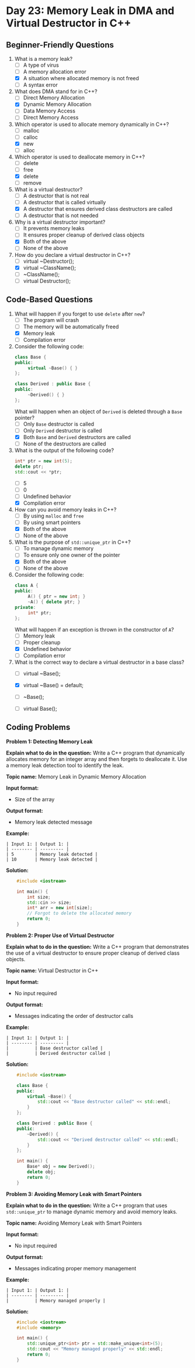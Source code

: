 # Day 23: Memory Leak in DMA and Virtual Destructor in C++

## Beginner-Friendly Questions

1. What is a memory leak?
    - [ ] A type of virus
    - [ ] A memory allocation error
    - [x] A situation where allocated memory is not freed
    - [ ] A syntax error

2. What does DMA stand for in C++?
    - [ ] Direct Memory Allocation
    - [x] Dynamic Memory Allocation
    - [ ] Data Memory Access
    - [ ] Direct Memory Access

3. Which operator is used to allocate memory dynamically in C++?
    - [ ] malloc
    - [ ] calloc
    - [x] new
    - [ ] alloc

4. Which operator is used to deallocate memory in C++?
    - [ ] delete
    - [ ] free
    - [x] delete
    - [ ] remove

5. What is a virtual destructor?
    - [ ] A destructor that is not real
    - [ ] A destructor that is called virtually
    - [x] A destructor that ensures derived class destructors are called
    - [ ] A destructor that is not needed

6. Why is a virtual destructor important?
    - [ ] It prevents memory leaks
    - [ ] It ensures proper cleanup of derived class objects
    - [x] Both of the above
    - [ ] None of the above

7. How do you declare a virtual destructor in C++?
    - [ ] virtual ~Destructor();
    - [x] virtual ~ClassName();
    - [ ] ~ClassName();
    - [ ] virtual Destructor();

## Code-Based Questions

1. What will happen if you forget to use `delete` after `new`?
    - [ ] The program will crash
    - [ ] The memory will be automatically freed
    - [x] Memory leak
    - [ ] Compilation error

2. Consider the following code:
    ```cpp
    class Base {
    public:
         virtual ~Base() { }
    };

    class Derived : public Base {
    public:
         ~Derived() { }
    };
    ```
    What will happen when an object of `Derived` is deleted through a `Base` pointer?
    - [ ] Only `Base` destructor is called
    - [ ] Only `Derived` destructor is called
    - [x] Both `Base` and `Derived` destructors are called
    - [ ] None of the destructors are called

3. What is the output of the following code?
    ```cpp
    int* ptr = new int(5);
    delete ptr;
    std::cout << *ptr;
    ```
    - [ ] 5
    - [ ] 0
    - [ ] Undefined behavior
    - [x] Compilation error

4. How can you avoid memory leaks in C++?
    - [ ] By using `malloc` and `free`
    - [ ] By using smart pointers
    - [x] Both of the above
    - [ ] None of the above

5. What is the purpose of `std::unique_ptr` in C++?
    - [ ] To manage dynamic memory
    - [ ] To ensure only one owner of the pointer
    - [x] Both of the above
    - [ ] None of the above

6. Consider the following code:
    ```cpp
    class A {
    public:
         A() { ptr = new int; }
         ~A() { delete ptr; }
    private:
         int* ptr;
    };
    ```
    What will happen if an exception is thrown in the constructor of `A`?
    - [ ] Memory leak
    - [ ] Proper cleanup
    - [x] Undefined behavior
    - [ ] Compilation error

7. What is the correct way to declare a virtual destructor in a base class?
    - [ ] virtual ~Base();
    - [x] virtual ~Base() = default;
    - [ ] ~Base();
    - [ ] virtual Base();


## Coding Problems

**Problem 1: Detecting Memory Leak**

**Explain what to do in the question:**
    Write a C++ program that dynamically allocates memory for an integer array and then forgets to deallocate it. Use a memory leak detection tool to identify the leak.

**Topic name:**
    Memory Leak in Dynamic Memory Allocation

**Input format:**
- Size of the array

**Output format:**
- Memory leak detected message

**Example:**

    | Input 1: | Output 1: |
    | -------- | --------- |
    | 5        | Memory leak detected |
    | 10       | Memory leak detected |

**Solution:**
```cpp
    #include <iostream>

    int main() {
        int size;
        std::cin >> size;
        int* arr = new int[size];
        // Forgot to delete the allocated memory
        return 0;
    }
```

**Problem 2: Proper Use of Virtual Destructor**

**Explain what to do in the question:**
    Write a C++ program that demonstrates the use of a virtual destructor to ensure proper cleanup of derived class objects.

**Topic name:**
    Virtual Destructor in C++

**Input format:**
- No input required

**Output format:**
- Messages indicating the order of destructor calls

**Example:**

    | Input 1: | Output 1: |
    | -------- | --------- |
    |          | Base destructor called |
    |          | Derived destructor called |

**Solution:**
```cpp
    #include <iostream>

    class Base {
    public:
        virtual ~Base() {
            std::cout << "Base destructor called" << std::endl;
        }
    };

    class Derived : public Base {
    public:
        ~Derived() {
            std::cout << "Derived destructor called" << std::endl;
        }
    };

    int main() {
        Base* obj = new Derived();
        delete obj;
        return 0;
    }
```

**Problem 3: Avoiding Memory Leak with Smart Pointers**

**Explain what to do in the question:**
    Write a C++ program that uses `std::unique_ptr` to manage dynamic memory and avoid memory leaks.

**Topic name:**
    Avoiding Memory Leak with Smart Pointers

**Input format:**
- No input required

**Output format:**
- Messages indicating proper memory management

**Example:**

    | Input 1: | Output 1: |
    | -------- | --------- |
    |          | Memory managed properly |

**Solution:**
```cpp
    #include <iostream>
    #include <memory>

    int main() {
        std::unique_ptr<int> ptr = std::make_unique<int>(5);
        std::cout << "Memory managed properly" << std::endl;
        return 0;
    }
```